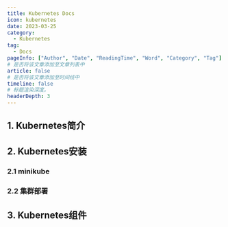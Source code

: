 ```yaml
---
title: Kubernetes Docs
icon: kubernetes
date: 2023-03-25
category: 
  - Kubernetes
tag:
  - Docs
pageInfo: ["Author", "Date", "ReadingTime", "Word", "Category", "Tag"]
# 是否将该文章添加至文章列表中
article: false
# 是否将该文章添加至时间线中
timeline: false
# 标题渲染深度。
headerDepth: 3
---
```

## 1. Kubernetes简介

## 2. Kubernetes安装

### 2.1 minikube

### 2.2 集群部署

## 3. Kubernetes组件